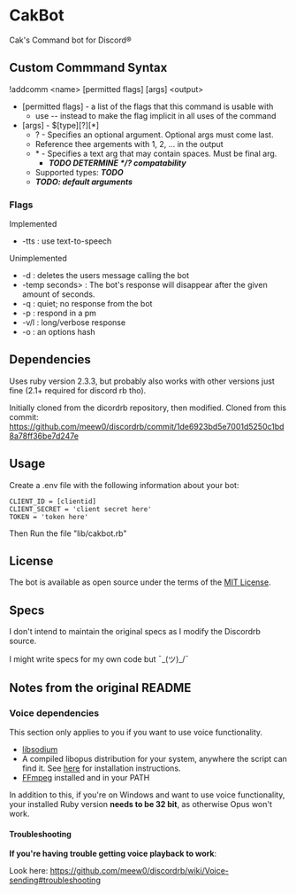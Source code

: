 # CakBot

Cak's Command bot for Discord®

## Custom Commmand Syntax

!addcomm \<name> [permitted flags] [args] \<output>

 - [permitted flags] - a list of the flags that this command is usable with
   - use -- instead to make the flag implicit in all uses of the command
 - [args] - $[type][?][*]
   - ? - Specifies an optional argument. Optional args must come last.
   - Reference thee argements with $1$, $2$, ... in the output
   - \* - Specifies a text arg that may contain spaces. Must be final arg.
     - ***TODO DETERMINE \*/? compatability***
   - Supported types: ***TODO***
   - ***TODO: default arguments***

### Flags
Implemented
 - -tts : use text-to-speech

Unimplemented
 - -d : deletes the users message calling the bot
 - -temp seconds> : The bot's response will disappear after the given amount of seconds.
 - -q : quiet; no response from the bot
 - -p : respond in a pm
 - -v/l : long/verbose response
 - -o <hash> : an options hash

## Dependencies

Uses ruby version 2.3.3, but probably also works with other versions just fine (2.1+ required for discord rb tho).

Initially cloned from the dicordrb repository, then modified. Cloned from this commit: https://github.com/meew0/discordrb/commit/1de6923bd5e7001d5250c1bd8a78ff36be7d247e

## Usage

Create a .env file with the following information about your bot:

    CLIENT_ID = [clientid]
    CLIENT_SECRET = 'client secret here'
    TOKEN = 'token here'

Then Run the file "lib/cakbot.rb"

## License

The bot is available as open source under the terms of the [MIT License](http://opensource.org/licenses/MIT).

## Specs

I don't intend to maintain the original specs as I modify the Discordrb source.

I might write specs for my own code but ¯\_(ツ)_/¯

## Notes from the original README

### Voice dependencies

This section only applies to you if you want to use voice functionality.
* [libsodium](https://github.com/meew0/discordrb/wiki/Installing-libsodium)
* A compiled libopus distribution for your system, anywhere the script can find it. See [here](https://github.com/meew0/discordrb/wiki/Installing-libopus) for installation instructions.
* [FFmpeg](https://www.ffmpeg.org/download.html) installed and in your PATH

In addition to this, if you're on Windows and want to use voice functionality, your installed Ruby version **needs to be 32 bit**, as otherwise Opus won't work.


#### Troubleshooting

**If you're having trouble getting voice playback to work**:

Look here: https://github.com/meew0/discordrb/wiki/Voice-sending#troubleshooting
